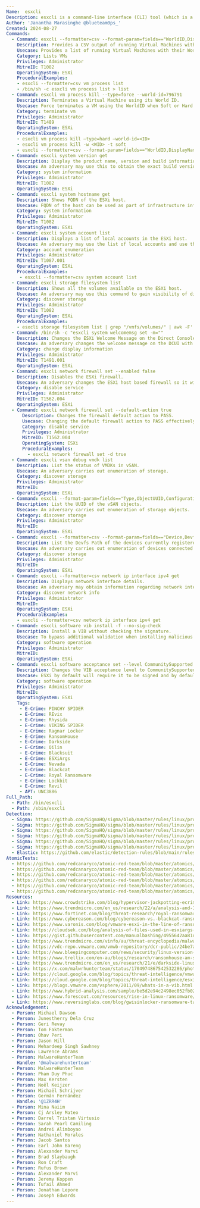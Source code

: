 ```yaml
---
Name:  esxcli
Description: esxcli is a command-line interface (CLI) tool (which is a python script) used to manage VMware ESXi hosts. Using esxcli, administrators can perform various tasks related to ESXi host management, including network configuration, storage management, and VM operations.
Author: 'Janantha Marasinghe @blueteam0ps_'
Created: 2024-08-27
Commands:
  - Command: esxcli --formatter=csv --format-param=fields=="WorldID,DisplayName" vm process list
    Description: Provides a CSV output of running Virtual Machines with its corresponding WorldID and DisplayName.
    Usecase: Provides a list of running Virtual Machines with their WorldID and Displayname in CSV format
    Category: Lists VMs
    Privileges: Administrator
    MitreID: T1082
    OperatingSystem: ESXi
    ProceduralExamples:
    - esxcli --formatter=csv vm process list
    - /bin/sh -c esxcli vm process list > list
  - Command: esxcli vm process kill --type=force --world-id=796791
    Description: Terminates a Virtual Machine using its World ID.
    Usecase: Force terminates a VM using the WorldID when Soft or Hard terminates options fail. Soft termination allows the guest OS to gracefully shut down.This is similar to kill-SIGTERM. Gard mode immediately terminates a Virtual Machine using its World ID. It kills the VMX process and is similar to a kill -9 command
    Category: terminate vm
    Privileges: Administrator
    MitreID: T1489
    OperatingSystem: ESXi
    ProceduralExamples:
    - esxcli vm process kill –type=hard –world-id=<ID>
    - esxcli vm process kill -w <WID> -t soft
    - esxcli --formatter=csv --format-param=fields=="WorldID,DisplayName" vm process list | awk -F "\"*,\"*" '{system("esxcli vm process kill --type=force --world-id=" $1)}'
  - Command: esxcli system version get
    Description: Display the product name, version and build information.
    Usecase: An adversary may use this to obtain the exact build version information of the ESXi host to facilitate subsequent actions.
    Category: system information
    Privileges: Administrator
    MitreID: T1082
    OperatingSystem: ESXi
  - Command: esxcli system hostname get
    Description: Shows FQDN of the ESXi host.
    Usecase: FQDN of the host can be used as part of infrastructure information gathering operations.
    Category: system information
    Privileges: Administrator
    MitreID: T1082
    OperatingSystem: ESXi
  - Command: esxcli system account list
    Description: Displays a list of local accounts in the ESXi host.
    Usecase: An adversary may use the list of local accounts and use them for subsequent opeations. CSV output option was selected in certain operations.
    Category: account enumeration
    Privileges: Administrator
    MitreID: T1087.001
    OperatingSystem: ESXi
    ProceduralExamples:
     - esxcli --formatter=csv system account list
  - Command: esxcli storage filesystem list
    Description: Shows all the volumes available on the ESXi host.
    Usecase: An adversary may use this command to gain visibility of different volumes attached to the ESXi host. An adversary may use this command to gain visibility of different volumes attached to the ESXi host within /vmfs/volumes folder. This location usually holds data related to VMs.
    Category: discover storage
    Privileges: Administrator
    MitreID: T1082
    OperatingSystem: ESXi
    ProceduralExamples:
    - esxcli storage filesystem list | grep "/vmfs/volumes/" | awk -F'  ' '{print $2}'
  - Command: /bin/sh -c "esxcli system welcomemsg set -m=""
    Description: Changes the ESXi Welcome Message on the Direct Console User Interface (DCUI).
    Usecase: An adversary changes the welcome message on the DCUI with ransomware notification.
    Category: change display information
    Privileges: Administrator
    MitreID: T1491.001
    OperatingSystem: ESXi
  - Command: esxcli network firewall set --enabled false
    Description: Disables the ESXi firewall.
    Usecase: An adversary changes the ESXi host based firewall so it will cause minimum interference with their operations.
    Category: disable service
    Privileges: Administrator
    MitreID: T1562.004
    OperatingSystem: ESXi
  - Command: esxcli network firewall set --default-action true
      Description: Changes the firewall default action to PASS.
      Usecase: Changing the default firewall action to PASS effectively disables it.
      Category: disable service
      Privileges: Administrator
      MitreID: T1562.004
      OperatingSystem: ESXi
      ProceduralExamples:
        - esxcli network firewall set -d true
  - Command: esxcli vsan debug vmdk list
    Description: List the status of VMDKs in vSAN.
    Usecase: An adversary carries out enumeration of storage.
    Category: discover storage
    Privileges: Administrator
    MitreID:
    OperatingSystem: ESXi
  - Command: esxcli --format-param=fields=="Type,ObjectUUID,Configuration” vsan debug object list
    Description: List the UUID of the vSAN objects.
    Usecase: An adversary carries out enumeration of storage objects.
    Category: discover storage
    Privileges: Administrator
    MitreID:
    OperatingSystem: ESXi
  - Command: esxcli --formatter=csv --format-param=fields=="Device,DevfsPath” storage core device list
    Description: List the Devfs Path of the devices currently registered with the storage.
    Usecase: An adversary carries out enumeration of devices connected to storage.
    Category: discover storage
    Privileges: Administrator
    MitreID:
    OperatingSystem: ESXi
  - Command: esxcli --formatter=csv network ip interface ipv4 get
    Description: Displays network interface details.
    Usecase: An adversary may obtain information regarding network interfaces available in the ESXi host.
    Category: discover network info
    Privileges: Administrator
    MitreID:
    OperatingSystem: ESXi
    ProceduralExamples:
    - esxcli --formatter=csv network ip interface ipv4 get
  - Command: esxcli software vib install -f --no-sig-check
    Description: Install a VIB without checking the signature.
    Usecase: To bypass additional validation when installing malicious VIBs, an adversary uses the force and no signature checking switches. Malicious VIBs are used to maintain persistent and command execution capability with an ESXi host and its guest VMs.
    Category: software operation
    Privileges: Administrator
    MitreID:
    OperatingSystem: ESXi
  - Command: esxcli software acceptance set --level CommunitySupported
    Description: Changes the VIB acceptance level to CommunitySupported.
    Usecase: ESXi by default will require it to be signed and by default set to PartnerSupported level. An adversary may change the VIB acceptance level to CommunitySupported level prior to running VIB installation.
    Category: software operation
    Privileges: Administrator
    MitreID:
    OperatingSystem: ESXi
    Tags:
     - E-Crime: PINCHY SPIDER
     - E-Crime: REvix
     - E-Crime: Rhysida
     - E-Crime: VIKING SPIDER
     - E-Crime: Ragnar Locker
     - E-Crime: RansomHouse
     - E-Crime: Darkside
     - E-Crime: Qilin
     - E-Crime: Blacksuit
     - E-Crime: ESXiArgs
     - E-Crime: Nevada
     - E-Crime: Blackcat
     - E-Crime: Royal Ransomware
     - E-Crime: Lockbit
     - E-Crime: Revil
     - APT: UNC3886
Full_Path:
  - Path: /bin/esxcli
  - Path: /sbin/esxcli
Detection:
  - Sigma: https://github.com/SigmaHQ/sigma/blob/master/rules/linux/process_creation/proc_creation_lnx_esxcli_system_discovery.yml
  - Sigma: https://github.com/SigmaHQ/sigma/blob/master/rules/linux/process_creation/proc_creation_lnx_esxcli_vm_kill.yml
  - Sigma: https://github.com/SigmaHQ/sigma/blob/master/rules/linux/process_creation/proc_creation_lnx_esxcli_vsan_discovery.yml
  - Sigma: https://github.com/SigmaHQ/sigma/blob/master/rules/linux/process_creation/proc_creation_lnx_esxcli_vm_discovery.yml
  - Sigma: https://github.com/SigmaHQ/sigma/blob/master/rules/linux/process_creation/proc_creation_lnx_esxcli_storage_discovery.yml
  - Sigma: https://github.com/SigmaHQ/sigma/blob/master/rules/linux/process_creation/proc_creation_lnx_esxcli_network_discovery.yml
  - Elastic: https://github.com/elastic/detection-rules/blob/main/rules/linux/impact_esxi_process_kill.toml
AtomicTests:
  - https://github.com/redcanaryco/atomic-red-team/blob/master/atomics/T1082/T1082.md#atomic-test-31---esxi---vm-discovery-using-esxcli
  - https://github.com/redcanaryco/atomic-red-team/blob/master/atomics/T1082/T1082.md#atomic-test-32---esxi---darkside-system-information-discovery
  - https://github.com/redcanaryco/atomic-red-team/blob/master/atomics/T1129/T1129.md#atomic-test-1---esxi---install-a-custom-vib-on-an-esxi-host
  - https://github.com/redcanaryco/atomic-red-team/blob/master/atomics/T1529/T1529.md#atomic-test-14---esxi---avoslocker-enumerates-vms-and-forcefully-kills-vms
  - https://github.com/redcanaryco/atomic-red-team/blob/master/atomics/T1562.010/T1562.010.md#atomic-test-2---esxi---change-vib-acceptance-level-to-communitysupported-via-esxcli
  - https://github.com/redcanaryco/atomic-red-team/blob/master/atomics/T1562.010/T1562.010.md#atomic-test-1---esxi---change-vib-acceptance-level-to-communitysupported-via-powercli
Resources:
  - Link: https://www.crowdstrike.com/blog/hypervisor-jackpotting-ecrime-actors-increase-targeting-of-esxi-servers/
  - Link: https://www.trendmicro.com/en_us/research/22/a/analysis-and-Impact-of-lockbit-ransomwares-first-linux-and-vmware-esxi-variant.html
  - Link: https://www.fortinet.com/blog/threat-research/royal-ransomware-targets-linux-esxi-servers
  - Link: https://www.cybereason.com/blog/cybereason-vs.-blackcat-ransomware
  - Link: https://www.varonis.com/blog/vmware-esxi-in-the-line-of-ransomware-fire
  - Link: https://cloudsek.com/blog/analysis-of-files-used-in-esxiargs-ransomware-attack-against-vmware-esxi-servers
  - Link: https://gist.githubusercontent.com/manualbashing/4955642aa81d74c3c5221a698abfe381/raw/2e7ad84449c875821b31455ae1f4193bfde8b05f/freqStunnedVMs.sh
  - Link: https://www.trendmicro.com/vinfo/au/threat-encyclopedia/malware/ransom.linux.blacksuit.theodbc
  - Link: https://vdc-repo.vmware.com/vmwb-repository/dcr-public/24be7af7-d9cd-48d9-bab8-8c91614be19d/0ca33108-8017-4b40-86b9-f066456894ea/doc/GUID-53C7D50E-1C8D-486D-89FF-E69B0A77E406.html
  - Link: https://www.bleepingcomputer.com/news/security/linux-version-of-qilin-ransomware-focuses-on-vmware-esxi/
  - Link: https://www.trellix.com/en-au/blogs/research/ransomhouse-am-see/
  - Link: https://www.trendmicro.com/en_us/research/21/e/darkside-linux-vms-targeted.html
  - Link: https://x.com/malwrhunterteam/status/1704974867542532286/photo/3
  - Link: https://cloud.google.com/blog/topics/threat-intelligence/vmware-esxi-zero-day-bypass
  - Link: https://cloud.google.com/blog/topics/threat-intelligence/esxi-hypervisors-malware-persistence
  - Link: https://blogs.vmware.com/vsphere/2011/09/whats-in-a-vib.html
  - Link: https://www.hybrid-analysis.com/sample/be5d2e94c2498ec052fb025e3348085e418c856dd43080501acfe2067ba54c41/6553b8f44c06e50d5408581f
  - Link: https://www.forescout.com/resources/rise-in-linux-ransomware/
  - Link: https://www.reversinglabs.com/blog/gwisinlocker-ransomware-targets-south-korean-industrial-and-pharmaceutical-companies
Acknowledgement:
  - Person: Michael Dawson
  - Person: Junestherry Dela Cruz
  - Person: Geri Revay
  - Person: Tom Fakterman
  - Person: Ohav Peri
  - Person: Jason Hill
  - Person: Mehardeep Singh Sawhney
  - Person: Lawrence Abrams
  - Person: MalwareHunterTeam
    Handle: '@malwarehunterteam'
  - Person: MalwareHunterTeam
  - Person: Pham Duy Phuc
  - Person: Max Kersten
  - Person: Noël Keijzer
  - Person: Michaël Schrijver
  - Person: Germán Fernández
    Handle: '@1ZRR4H'
  - Person: Mina Naiim
  - Person: Cj Arsley Mateo
  - Person: Darrel Tristan Virtusio
  - Person: Sarah Pearl Camiling
  - Person: Andrei Alimboyao
  - Person: Nathaniel Morales
  - Person: Jacob Santos
  - Person: Earl John Bareng
  - Person: Alexander Marvi
  - Person: Brad Slaybaugh
  - Person: Ron Craft
  - Person: Rufus Brown
  - Person: Alexander Marvi
  - Person: Jeremy Koppen
  - Person: Tufail Ahmed
  - Person: Jonathan Lepore
  - Person: Joseph Edwards
---
```

